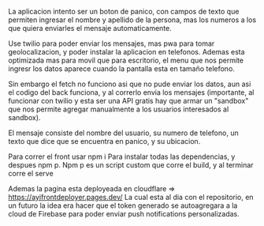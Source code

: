 La aplicacion intento ser un boton de panico, con campos de texto que permiten ingresar el nombre y apellido de la persona, mas los numeros a los que quiera enviarles el mensaje automaticamente. 

Use twilio para poder enviar los mensajes, mas pwa para tomar geolocalizacion, y poder instalar la aplicacion en telefonos. Ademas esta optimizada mas para movil que para escritorio, el menu que nos permite ingresr los datos aparece cuando la pantalla esta en tamaño telefono. 

Sin embargo el fetch no funciono asi que no pude enviar los datos, aun asi el codigo del back funciona, y al correrlo envia los mensajes (importante, al funcionar con twilio y esta ser una API gratis hay que armar un "sandbox" que nos permite agregar manualmente a los usuarios interesados al sandbox).

El mensaje consiste del nombre del usuario, su numero de telefono, un texto que dice que se encuentra en panico, y su ubicacion.

Para correr el front usar 
npm i 
Para instalar todas las dependencias, y despues 
npm p.
Npm p es un script custom que corre el build, y al terminar corre el serve

Ademas la pagina esta deployeada en cloudflare => https://ayifrontdeployer.pages.dev/
La cual esta al dia con el repositorio, en un futuro la idea era hacer que el token generado se autoagregara a la cloud de Firebase para poder enviar push notifications personalizadas. 
